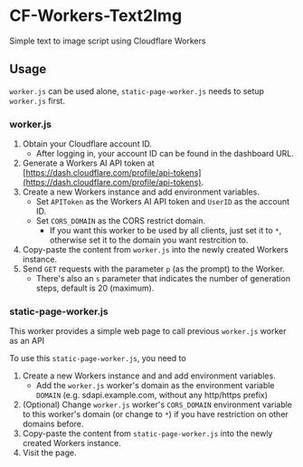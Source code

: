 # CF-Workers-Text2Img

Simple text to image script using Cloudflare Workers

## Usage

`worker.js` can be used alone, `static-page-worker.js` needs to setup `worker.js` first.

### worker.js

1. Obtain your Cloudflare account ID.
   - After logging in, your account ID can be found in the dashboard URL.
3. Generate a Workers AI API token at [https://dash.cloudflare.com/profile/api-tokens](https://dash.cloudflare.com/profile/api-tokens).
4. Create a new Workers instance and add environment variables.
    - Set `APIToken` as the Workers AI API token and `UserID` as the account ID.
    - Set `CORS_DOMAIN` as the CORS restrict domain.
      - If you want this worker to be used by all clients, just set it to `*`, otherwise set it to the domain you want restrcition to.
5. Copy-paste the content from `worker.js` into the newly created Workers instance.
6. Send `GET` requests with the parameter `p` (as the prompt) to the Worker.
    - There's also an `s` parameter that indicates the number of generation steps, default is 20 (maximum).

### static-page-worker.js

This worker provides a simple web page to call previous `worker.js` worker as an API

To use this `static-page-worker.js`, you need to

1. Create a new Workers instance and and add environment variables.
    - Add the `worker.js` worker's domain as the environment variable `DOMAIN` (e.g. sdapi.example.com, without any http/https prefix)
2. (Optional) Change `worker.js` worker's `CORS_DOMAIN` environment variable to this worker's domain (or change to `*`) if you have restriction on other domains before.
3. Copy-paste the content from `static-page-worker.js` into the newly created Workers instance.
4. Visit the page.
